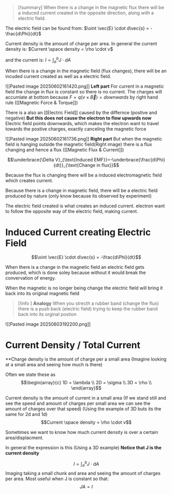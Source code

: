 
>[!summary]
When there is a change in the magnetic flux there will be a induced current created in the opposite direction, along with a electric field.
>
The electric field can be found from:
$\oint \vec{E} \cdot d\vec{s} = -\frac{d\Phi}{dt}$
>
Current density is the amount of charge per area.
In general the current density is:
$Current \space density = \rho \cdot v$
>
and the current is:
$I = \int _a ^b J \cdot dA$

When there is a change in the magnetic field (flux changes), there will be an incuded current created as well as a electric field.

![[Pasted image 20250602161420.png]]
**Left part**
For current in a magnetic field the change in flux is constant so there is no current. The charges will accumlate at bottom because $F = q(v \times \vec{B}) = downwards$ by right hand rule ([[Magnetic Force & Torque]]) 

There is a also an [[Electric Field]] caused by the differnce (postive and negative) **But this does not cause the electron to flow upwards now** Electric field points downwards, which makes the electron want to travel towards the postive charges, exactly canceling the magnetic force

![[Pasted image 20250602161736.png]]
**Right part**
But when the magnetic field is hanging outside the magnetic field(Right image) there is a flux changing and hence a flux ([[Magnetic Flux & Current]])

$$\underbrace{\Delta V}_{\text{Induced EMF}}=-\underbrace{\frac{d\Phi}{dt}}_{\text{Change in flux}}$$

Because the flux is changing there will be a induced electromagnetic field which creates current.

Because there is a change in magnetic field, there will be a electric field produced by nature (only know because its observed by experiment)

The electric field created is what creates an induced current. electron want to follow the opposite way of the electric field, making current.

# Induced Current creating Electric Field


$$\oint \vec{E} \cdot d\vec{s} = -\frac{d\Phi}{dt}$$

When there is a change in the magnetic field an electric field gets produced, which is done soley because without it would break the convervation of energy.

When the magnetic is no longer being change the electric field will bring it back into its original magnetic field 

>[!info ] **Analogy** 
When you strecth a rubber band (change the flux) there is a push back (electric field) trying to keep the rubber band back into its orginal postion 

![[Pasted image 20250603192200.png]]

# Current Density / Total Current

**Charge density is the amount of charge per a small area (Imagine looking at a small area and seeing how much is there)

Often we state these as $$\begin{array}{c} 
1D = \lambda \\ 
2D = \sigma \\
3D = \rho \\ 
\end{array}$$

Current density is the amount of current in a small area (If we stand still and see the speed and amount of charges per small area we can see the amount of charges over that speed)
(Using the example of 3D buts its the same for 2d and 1d)
$$Current \space density = \rho \cdot v$$

Sometimes we want to know how much current density is over a certain area/displacment. 

In general the expression is this (Using a 3D example)
**Notice that J is the current density**

$$I = \int _a ^b J \cdot dA$$
Imaging taking a small chunk and area and seeing the amount of charges per area. Most useful when J is constant so that:
$$J A = I$$
